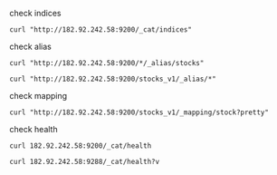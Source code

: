 check indices

```
curl "http://182.92.242.58:9200/_cat/indices"
```

check alias

```
curl "http://182.92.242.58:9200/*/_alias/stocks"
```

```
curl "http://182.92.242.58:9200/stocks_v1/_alias/*"
```

check mapping

```
curl "http://182.92.242.58:9200/stocks_v1/_mapping/stock?pretty"
```

check health

```
curl 182.92.242.58:9200/_cat/health
```

```
curl 182.92.242.58:9288/_cat/health?v
```